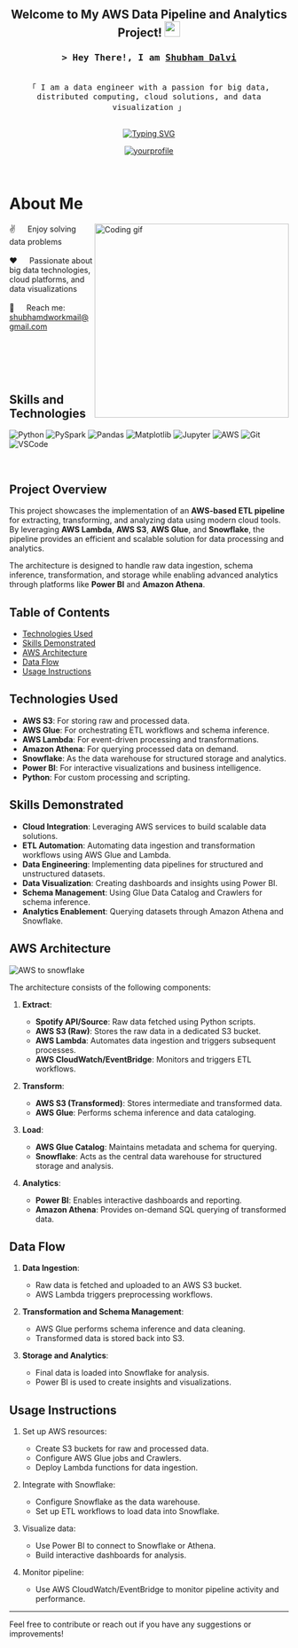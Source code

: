 <h2 align="center">
  Welcome to My AWS Data Pipeline and Analytics Project!
  <img src="https://media.giphy.com/media/hvRJCLFzcasrR4ia7z/giphy.gif" width="28">
</h2>

<!-- Intro  -->
<h3 align="center">
        <samp>&gt; Hey There!, I am
                <b><a target="_blank" href="https://yourwebsite.com">Shubham Dalvi</a></b>
        </samp>
</h3>

<p align="center"> 
  <samp>
    <br>
    「 I am a data engineer with a passion for big data, distributed computing, cloud solutions, and data visualization 」
    <br>
    <br>
  </samp>
</p>

<div align="center">
<a href="https://git.io/typing-svg"><img src="https://readme-typing-svg.herokuapp.com?font=Fira+Code&pause=1000&random=false&width=435&lines=Spark+%7C+DataBricks+%7C+Power+BI+;Snowflake+%7C+Azure+%7C+AWS;3+yrs+of+IT+experience+as+Analyst+%40+;Accenture+;Passionate+Data+Engineer+" alt="Typing SVG" /></a>
</div>

<p align="center">
 <a href="https://linkedin.com/in/yourprofile" target="_blank">
  <img src="https://img.shields.io/badge/LinkedIn-0077B5?style=for-the-badge&logo=linkedin&logoColor=white" alt="yourprofile"/>
 </a>
</p>
<br />

<!-- About Section -->
# About Me

<p>
 <img align="right" width="350" src="/assets/programmer.gif" alt="Coding gif" />
  
 ✌️ &emsp; Enjoy solving data problems <br/><br/>
 ❤️ &emsp; Passionate about big data technologies, cloud platforms, and data visualizations<br/><br/>
 📧 &emsp; Reach me: shubhamdworkmail@gmail.com<br/><br/>
</p>

<br/>
<br/>
<br/>

## Skills and Technologies

![Python](https://img.shields.io/badge/Python-3776AB?style=for-the-badge&logo=python&logoColor=white)
![PySpark](https://img.shields.io/badge/PySpark-E25A1C?style=for-the-badge&logo=apache-spark&logoColor=white)
![Pandas](https://img.shields.io/badge/Pandas-150458?style=for-the-badge&logo=pandas&logoColor=white)
![Matplotlib](https://img.shields.io/badge/Matplotlib-013243?style=for-the-badge&logo=matplotlib&logoColor=white)
![Jupyter](https://img.shields.io/badge/Jupyter-F37626?style=for-the-badge&logo=jupyter&logoColor=white)
![AWS](https://img.shields.io/badge/AWS-232F3E?style=for-the-badge&logo=amazon-aws&logoColor=white)
![Git](https://img.shields.io/badge/Git-F05032?style=for-the-badge&logo=git&logoColor=white)
![VSCode](https://img.shields.io/badge/Visual_Studio-0078d7?style=for-the-badge&logo=visual%20studio&logoColor=white)

<br/>

## Project Overview

This project showcases the implementation of an **AWS-based ETL pipeline** for extracting, transforming, and analyzing data using modern cloud tools. By leveraging **AWS Lambda**, **AWS S3**, **AWS Glue**, and **Snowflake**, the pipeline provides an efficient and scalable solution for data processing and analytics. 

The architecture is designed to handle raw data ingestion, schema inference, transformation, and storage while enabling advanced analytics through platforms like **Power BI** and **Amazon Athena**.

## Table of Contents
- [Technologies Used](#technologies-used)
- [Skills Demonstrated](#skills-demonstrated)
- [AWS Architecture](#aws-architecture)
- [Data Flow](#data-flow)
- [Usage Instructions](#usage-instructions)

## Technologies Used
- **AWS S3**: For storing raw and processed data.
- **AWS Glue**: For orchestrating ETL workflows and schema inference.
- **AWS Lambda**: For event-driven processing and transformations.
- **Amazon Athena**: For querying processed data on demand.
- **Snowflake**: As the data warehouse for structured storage and analytics.
- **Power BI**: For interactive visualizations and business intelligence.
- **Python**: For custom processing and scripting.

## Skills Demonstrated
- **Cloud Integration**: Leveraging AWS services to build scalable data solutions.
- **ETL Automation**: Automating data ingestion and transformation workflows using AWS Glue and Lambda.
- **Data Engineering**: Implementing data pipelines for structured and unstructured datasets.
- **Data Visualization**: Creating dashboards and insights using Power BI.
- **Schema Management**: Using Glue Data Catalog and Crawlers for schema inference.
- **Analytics Enablement**: Querying datasets through Amazon Athena and Snowflake.

## AWS Architecture

![AWS to snowflake](https://github.com/user-attachments/assets/a107675c-9d04-43c2-9c70-e802f196438d)

The architecture consists of the following components:
1. **Extract**:
   - **Spotify API/Source**: Raw data fetched using Python scripts.
   - **AWS S3 (Raw)**: Stores the raw data in a dedicated S3 bucket.
   - **AWS Lambda**: Automates data ingestion and triggers subsequent processes.
   - **AWS CloudWatch/EventBridge**: Monitors and triggers ETL workflows.

2. **Transform**:
   - **AWS S3 (Transformed)**: Stores intermediate and transformed data.
   - **AWS Glue**: Performs schema inference and data cataloging.

3. **Load**:
   - **AWS Glue Catalog**: Maintains metadata and schema for querying.
   - **Snowflake**: Acts as the central data warehouse for structured storage and analysis.

4. **Analytics**:
   - **Power BI**: Enables interactive dashboards and reporting.
   - **Amazon Athena**: Provides on-demand SQL querying of transformed data.

## Data Flow
1. **Data Ingestion**:
   - Raw data is fetched and uploaded to an AWS S3 bucket.
   - AWS Lambda triggers preprocessing workflows.

2. **Transformation and Schema Management**:
   - AWS Glue performs schema inference and data cleaning.
   - Transformed data is stored back into S3.

3. **Storage and Analytics**:
   - Final data is loaded into Snowflake for analysis.
   - Power BI is used to create insights and visualizations.

## Usage Instructions
1. Set up AWS resources:
   - Create S3 buckets for raw and processed data.
   - Configure AWS Glue jobs and Crawlers.
   - Deploy Lambda functions for data ingestion.

2. Integrate with Snowflake:
   - Configure Snowflake as the data warehouse.
   - Set up ETL workflows to load data into Snowflake.

3. Visualize data:
   - Use Power BI to connect to Snowflake or Athena.
   - Build interactive dashboards for analysis.

4. Monitor pipeline:
   - Use AWS CloudWatch/EventBridge to monitor pipeline activity and performance.

---
Feel free to contribute or reach out if you have any suggestions or improvements!
